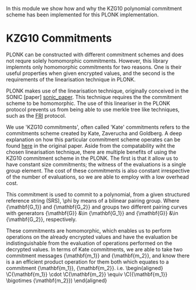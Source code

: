 In this module we show how and why the KZG10 
polynomial commitment scheme has been implemented
for this PLONK implementation.

KZG10 Commitments 
==================

PLONK can be constructed with different 
commitment schemes and does not requre solely
homomorphic commitments. However, this library
implemnts only homomorphic commitments for two 
reasons. One is their useful properties when 
given encrypted values, and the second is the 
requirements of the linearisation technique in
PLONK.

PLONK makes use of the linearisation technique, 
originally conceived in the SONIC [paper]
[sonic_paper]. This technique requires the 
the commitment scheme to be homomorphic. 
The use of this lineariser in the PLONK 
protocol prevents us from being able to 
use merkle tree like techniques, such as 
the [FRI][fri_paper] protocol. 
 


We use 'KZG10 commitments', often called 'Kate' 
commitments refers to the commitments scheme 
created by Kate, Zaverucha and Goldberg. 
A deep explanation on how this particular commitment 
scheme operates can be found [here][kzg10_paper] 
in the original paper.
Aside from the compatability wiht the chosen 
linearisation technique, there are multiple 
benefits of using the KZG10 commitment scheme
in the PLONK. The first is that it allow
us to have constant size commitments; the witness 
of the evaluations is a single group element. 
The cost of these commitments is also constant 
irrespective of the number of evaluations, 
so we are able to employ with a low overhead cost.





This commitment is used to commit to a polynomial,
from a given structured reference string (SRS),
\phi by means of a bilinear pairing group.
Where {\mathbf{G_1}} and {\mathbf{G_2}} and groups 
two different pairing curves with generators {\mathbf{G}}
&\in {\mathbf{G_1}} and {\mathbf{G}} &\in {\mathbf{G_2}}, 
respectively. 

These commitments are homomorphic, which enables us 
to perform operations on the already encrypted values 
and have the evaluation be indistinguishable from the 
evaluation of operations performed on the decrypted values.
In terms of Kate commitments, we are able to take two
commitment messages {\mathbf{m_1}} and {\mathbf{m_2}}, 
and know there is a an efficient product operation 
for them both which equates to a commitment 
 {\mathbf{m_1}}, {\mathbf{m_2}}.
i.e.
\begin{aligned}
\C{\mathbf{m_1}} \cdot \C{\mathbf{m_2}} \equiv 
\C({\mathbf{m_1}} \bigotimes {\mathbf{m_2}})
\end{aligned}




[sonic_paper]:https://eprint.iacr.org/2019/099.pdf
[fri_paper]:https://drops.dagstuhl.de/opus/volltexte/2018/9018/pdf/LIPIcs-ICALP-2018-14.pdf
[kzg10_paper]:https://www.iacr.org/archive/asiacrypt2010/6477178/6477178.pdf